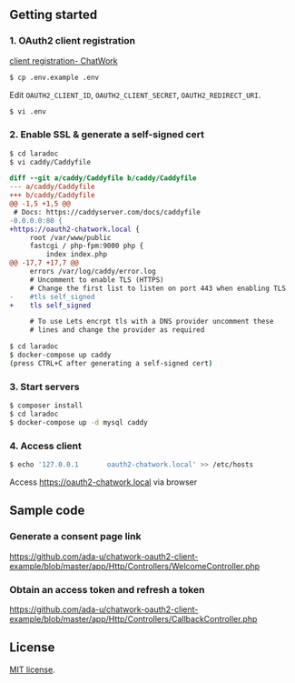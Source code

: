 ## Getting started

### 1. OAuth2 client registration

[client registration- ChatWork](https://www.chatwork.com/service/packages/chatwork/subpackages/oauth/client_create.php)


```bash
$ cp .env.example .env
```

Edit `OAUTH2_CLIENT_ID`, `OAUTH2_CLIENT_SECRET`, `OAUTH2_REDIRECT_URI`.
```bash
$ vi .env
```

### 2. Enable SSL & generate a self-signed cert

```bash
$ cd laradoc
$ vi caddy/Caddyfile
```

```diff
diff --git a/caddy/Caddyfile b/caddy/Caddyfile
--- a/caddy/Caddyfile
+++ b/caddy/Caddyfile
@@ -1,5 +1,5 @@
 # Docs: https://caddyserver.com/docs/caddyfile
-0.0.0.0:80 {
+https://oauth2-chatwork.local {
     root /var/www/public
     fastcgi / php-fpm:9000 php {
         index index.php
@@ -17,7 +17,7 @@
     errors /var/log/caddy/error.log
     # Uncomment to enable TLS (HTTPS)
     # Change the first list to listen on port 443 when enabling TLS
-    #tls self_signed
+    tls self_signed

     # To use Lets encrpt tls with a DNS provider uncomment these
     # lines and change the provider as required
```

```bash
$ cd laradoc
$ docker-compose up caddy
(press CTRL+C after generating a self-signed cert)
```

### 3. Start servers

```bash
$ composer install
$ cd laradoc 
$ docker-compose up -d mysql caddy
```


### 4. Access client

```bash
$ echo '127.0.0.1       oauth2-chatwork.local' >> /etc/hosts
```

Access https://oauth2-chatwork.local via browser

## Sample code

### Generate a consent page link

https://github.com/ada-u/chatwork-oauth2-client-example/blob/master/app/Http/Controllers/WelcomeController.php


### Obtain an access token and refresh a token 

https://github.com/ada-u/chatwork-oauth2-client-example/blob/master/app/Http/Controllers/CallbackController.php


## License

[MIT license](http://opensource.org/licenses/MIT).
